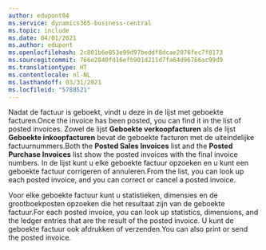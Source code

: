 ```yaml
---
author: edupont04
ms.service: dynamics365-business-central
ms.topic: include
ms.date: 04/01/2021
ms.author: edupont
ms.openlocfilehash: 2c801b6e853e99d97beddf8dcae2076fec7f8173
ms.sourcegitcommit: 766e2840fd16efb901d211d7fa64d96766ac99d9
ms.translationtype: HT
ms.contentlocale: nl-NL
ms.lasthandoff: 03/31/2021
ms.locfileid: "5788521"
---
```

<span data-ttu-id="dcd18-101">Nadat de factuur is geboekt, vindt u deze in de lijst met geboekte facturen.</span><span class="sxs-lookup"><span data-stu-id="dcd18-101">Once the invoice has been posted, you can find it in the list of posted invoices.</span></span> <span data-ttu-id="dcd18-102">Zowel de lijst **Geboekte verkoopfacturen** als de lijst **Geboekte inkoopfacturen** bevat de geboekte facturen met de uiteindelijke factuurnummers.</span><span class="sxs-lookup"><span data-stu-id="dcd18-102">Both the **Posted Sales Invoices** list and the **Posted Purchase Invoices** list show the posted invoices with the final invoice numbers.</span></span> <span data-ttu-id="dcd18-103">In de lijst kunt u elke geboekte factuur opzoeken en u kunt een geboekte factuur corrigeren of annuleren.</span><span class="sxs-lookup"><span data-stu-id="dcd18-103">From the list, you can look up each posted invoice, and you can correct or cancel a posted invoice.</span></span>  

<span data-ttu-id="dcd18-104">Voor elke geboekte factuur kunt u statistieken, dimensies en de grootboekposten opzoeken die het resultaat zijn van de geboekte factuur.</span><span class="sxs-lookup"><span data-stu-id="dcd18-104">For each posted invoice, you can look up statistics, dimensions, and the ledger entries that are the result of the posted invoice.</span></span> <span data-ttu-id="dcd18-105">U kunt de geboekte factuur ook afdrukken of verzenden.</span><span class="sxs-lookup"><span data-stu-id="dcd18-105">You can also print or send the posted invoice.</span></span>  
